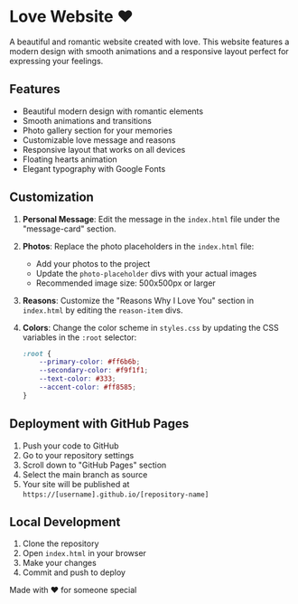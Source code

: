 # Love Website ❤️

A beautiful and romantic website created with love. This website features a modern design with smooth animations and a responsive layout perfect for expressing your feelings.

## Features

- Beautiful modern design with romantic elements
- Smooth animations and transitions
- Photo gallery section for your memories
- Customizable love message and reasons
- Responsive layout that works on all devices
- Floating hearts animation
- Elegant typography with Google Fonts

## Customization

1. **Personal Message**: Edit the message in the `index.html` file under the "message-card" section.

2. **Photos**: Replace the photo placeholders in the `index.html` file:
   - Add your photos to the project
   - Update the `photo-placeholder` divs with your actual images
   - Recommended image size: 500x500px or larger

3. **Reasons**: Customize the "Reasons Why I Love You" section in `index.html` by editing the `reason-item` divs.

4. **Colors**: Change the color scheme in `styles.css` by updating the CSS variables in the `:root` selector:
   ```css
   :root {
       --primary-color: #ff6b6b;
       --secondary-color: #f9f1f1;
       --text-color: #333;
       --accent-color: #ff8585;
   }
   ```

## Deployment with GitHub Pages

1. Push your code to GitHub
2. Go to your repository settings
3. Scroll down to "GitHub Pages" section
4. Select the main branch as source
5. Your site will be published at `https://[username].github.io/[repository-name]`

## Local Development

1. Clone the repository
2. Open `index.html` in your browser
3. Make your changes
4. Commit and push to deploy

Made with ❤️ for someone special
